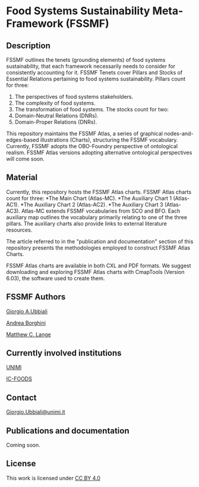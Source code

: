 # Food Systems Sustainability Meta-Framework (FSSMF)

## Description

FSSMF outlines the tenets (grounding elements) of food systems sustainability, that each framework necessarily needs to consider for consistently accounting for it. FSSMF Tenets cover Pillars and Stocks of Essential Relations pertaining to food systems sustainability. 
Pillars count for three:
1.	The perspectives of food systems stakeholders.
2.	The complexity of food systems.
3.	The transformation of food systems.
The stocks count for two:
1.	Domain-Neutral Relations (DNRs).
2.	Domain-Proper Relations (DNRs).
   
This repository maintains the FSSMF Atlas, a series of graphical nodes-and-edges-based illustrations (Charts), structuring the FSSMF vocabulary. Currently, FSSMF adopts the OBO-Foundry perspective of ontological realism. FSSMF Atlas versions adopting alternative ontological perspectives will come soon.

## Material

Currently, this repository hosts the FSSMF Atlas charts. 
FSSMF Atlas charts count for three:
*The Main Chart (Atlas-MC).
*The Auxiliary Chart 1 (Atlas-AC1).
*The Auxiliary Chart 2 (Atlas-AC2).
*The Auxiliary Chart 3 (Atlas-AC3).
Atlas-MC extends FSSMF vocabularies from SCO and BFO. Each auxiliary map outlines the vocabulary primarily relating to one of the three pillars. The auxiliary charts also provide links to external literature resources.

The article referred to in the "publication and documentation" section of this repository presents the methodologies employed to construct FSSMF Atlas Charts.

FSSMF Atlas charts are available in both CXL and PDF formats. We suggest downloading and exploring FSSMF Atlas charts with CmapTools (Version 6.03), the software used to create them.

##  FSSMF Authors  

[Giorgio A.Ubbiali](https://orcid.org/0000-0001-7872-1770)

[Andrea Borghini](https://orcid.org/0000-0002-2239-1482)

[Matthew C. Lange](https://orcid.org/0000-0002-6148-7962)


## Currently involved institutions

[UNIMI](https://www.unimi.it/it)

[IC-FOODS](https://www.ic-foods.org/)


## Contact

Giorgio.Ubbiali@unimi.it


## Publications and documentation

Coming soon.


## License
This work is licensed under [CC BY 4.0 ](https://creativecommons.org/licenses/by/4.0/)
